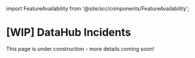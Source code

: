 import FeatureAvailability from '@site/src/components/FeatureAvailability';

# [WIP] DataHub Incidents

<FeatureAvailability saasOnly />

This page is under construction - more details coming soon!
